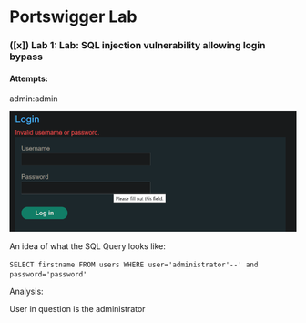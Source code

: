 # Portswigger Lab 

### ([x]) Lab 1: Lab: SQL injection vulnerability allowing login bypass 

#### Attempts:

admin:admin 

![alt text](https://github.com/ethansam911/portswigger_labs/blob/main/attempt_1.png)





An idea of what the SQL Query looks like:

```SELECT firstname FROM users WHERE user='administrator'--' and password='password'```

Analysis:

User in question is the administrator

